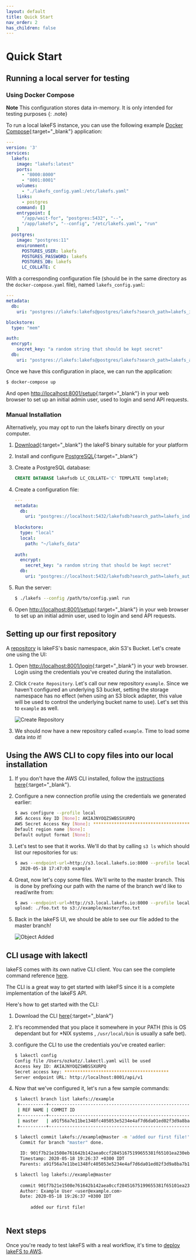 ```yaml
---
layout: default
title: Quick Start
nav_order: 2
has_children: false
---
```


# Quick Start


## Running a local server for testing

###  Using Docker Compose

**Note** This configuration stores data in-memory.
It is only intended for testing purposes
{: .note}

To run a local lakeFS instance, you can use the following example [Docker Compose](https://docs.docker.com/compose/){:target="_blank"} application:

```yaml
---
version: '3'
services:
  lakefs:
    image: "lakefs:latest"
    ports:
      - "8000:8000"
      - "8001:8001"
    volumes:
      - "./lakefs_config.yaml:/etc/lakefs.yaml"
    links:
      - postgres
    command: []
    entrypoint: [
      "/app/wait-for", "postgres:5432", "--", 
      "/app/lakefs", "--config", "/etc/lakefs.yaml", "run"
    ]
  postgres:
    image: "postgres:11"
    environment:
      POSTGRES_USER: lakefs
      POSTGRES_PASSWORD: lakefs
      POSTGRES_DB: lakefs
      LC_COLLATE: C
```

With a corresponding configuration file (should be in the same directory as the `docker-compose.yaml` file), named `lakefs_config.yaml`:

```yaml
---
metadata:
  db:
    uri: "postgres://lakefs:lakefs@postgres/lakefs?search_path=lakefs_index"

blockstore: 
  type: "mem"

auth:
  encrypt:
    secret_key: "a random string that should be kept secret"
  db:
    uri: "postgres://lakefs:lakefs@postgres/lakefs?search_path=lakefs_auth"
``` 

Once we have this configuration in place, we can run the application:

```bash
$ docker-compose up
```

And open [http://localhost:8001/setup](http://localhost:8001/setup){:target="_blank"} in your web browser to set up an initial admin user, used to login and send API requests.


### Manual Installation 

Alternatively, you may opt to run the lakefs binary directly on your computer.

1. [Download](https://github.com){:target="_blank"} the lakeFS binary suitable for your platform

2. Install and configure [PostgreSQL](https://www.postgresql.org/download/){:target="_blank"}

3. Create a PostgreSQL database:

   ```sql
   CREATE DATABASE lakefsdb LC_COLLATE='C' TEMPLATE template0;
   ``` 

4. Create a configuration file:
    
   ```yaml
   ---
   metadata:
     db:
       uri: "postgres://localhost:5432/lakefsdb?search_path=lakefs_index"
    
   blockstore: 
     type: "local"
     local:
       path: "~/lakefs_data"
    
   auth:
     encrypt:
       secret_key: "a random string that should be kept secret"
     db:
       uri: "postgres://localhost:5432/lakefsdb?search_path=lakefs_auth"
   ```

5. Run the server:
    
   ```bash
   $ ./lakefs --config /path/to/config.yaml run
   ```

6. Open [http://localhost:8001/setup](http://localhost:8001/setup){:target="_blank"} in your web browser to set up an initial admin user, used to login and send API requests.

## Setting up our first repository

A [repository]() is lakeFS's basic namespace, akin S3's Bucket.
Let's create one using the UI:

1. Open [http://localhost:8001/login](http://localhost:8001/login){:target="_blank"} in your web browser. Login using the credentials you've created during the installation.
2. Click `Create Repository`. Let's call our new repository `example`. Since we haven't configured an underlying S3 bucket, setting the storage namespace has no effect (when using an S3 block adapter, this value will be used to control the underlying bucket name to use). Let's set this to `example` as well.
    
   ![Create Repository](assets/img/create_repo.png)

3. We should now have a new repository called `example`. Time to load some data into it!

## Using the AWS CLI to copy files into our local installation

1. If you don't have the AWS CLI installed, follow the [instructions here](https://docs.aws.amazon.com/cli/latest/userguide/cli-chap-install.html){:target="_blank"}.
2. Configure a new connection profile using the credentials we generated earlier:

   ```bash
   $ aws configure --profile local
   AWS Access Key ID [None]: AKIAJNYOQZSWBSSXURPQ
   AWS Secret Access Key [None]: ****************************************
   Default region name [None]:
   Default output format [None]:
   ```
3. Let's test to see that it works. We'll do that by calling `s3 ls` which should list our repositories for us:

   ```bash
   $ aws --endpoint-url=http://s3.local.lakefs.io:8000 --profile local s3 ls
     2020-05-18 17:47:03 example
   ```

4. Great, now let's copy some files. We'll write to the master branch. This is done by prefixing our path with the name of the branch we'd like to read/write from:

   ```bash
   $ aws --endpoint-url=http://s3.local.lakefs.io:8000 --profile local s3 cp ./foo.txt s3://example/master/
   upload: ./foo.txt to s3://example/master/foo.txt
   ```

5. Back in the lakeFS UI, we should be able to see our file added to the master branch!

   ![Object Added](assets/img/object_added.png)

## CLI usage with lakectl

lakeFS comes with its own native CLI client. You can see the complete command reference [here](reference/commands.md).

The CLI is a great way to get started with lakeFS since it is a complete implementation of the lakeFS API.

Here's how to get started with the CLI:

1. Download the CLI [here](https://github.com){:target="_blank"}
2. It's recommended that you place it somewhere in your PATH (this is OS dependant but for *NIX systems , `/usr/local/bin` is usually a safe bet).
3. configure the CLI to use the credentials you've created earlier:

   ```bash
   $ lakectl config
   Config file /Users/ozkatz/.lakectl.yaml will be used
   Access key ID: AKIAJNYOQZSWBSSXURPQ
   Secret access key: ****************************************
   Server endpoint URL: http://localhost:8001/api/v1
   ```

4. Now that we've configured it, let's run a few sample commands:

   ```bash
   $ lakectl branch list lakefs://example
    +----------+------------------------------------------------------------------+
    | REF NAME | COMMIT ID                                                        |
    +----------+------------------------------------------------------------------+
    | master   | a91f56a7e11be1348fc405053e5234e4af7d6da01ed02f3d9a8ba7b1f71499c8 |
    +----------+------------------------------------------------------------------+
   
   $ lakectl commit lakefs://example@master -m 'added our first file!'
     Commit for branch "master" done.
     
     ID: 901f7b21e1508e761642b142aea0ccf28451675199655381f65101ea230ebb87
     Timestamp: 2020-05-18 19:26:37 +0300 IDT
     Parents: a91f56a7e11be1348fc405053e5234e4af7d6da01ed02f3d9a8ba7b1f71499c8

   $ lakectl log lakefs://example@master
     
     commit 901f7b21e1508e761642b142aea0ccf28451675199655381f65101ea230ebb87
     Author: Example User <user@example.com>
     Date: 2020-05-18 19:26:37 +0300 IDT
     
         added our first file!
     
   ```

## Next steps

Once you're ready to test lakeFS with a real workflow, it's time to [deploy lakeFS to AWS](deploying/aws.md).

